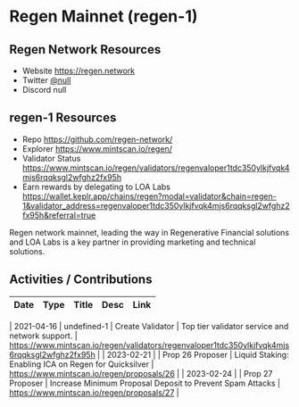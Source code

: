 # Regen Mainnet (regen-1)

## Regen Network Resources
* Website https://regen.network
* Twitter [@null](https://twitter.com/null)
* Discord null

## regen-1 Resources
* Repo https://github.com/regen-network/
* Explorer https://www.mintscan.io/regen/
* Validator Status https://www.mintscan.io/regen/validators/regenvaloper1tdc350ylkjfvqk4mjs6rqqksgl2wfghz2fx95h
* Earn rewards by delegating to LOA Labs https://wallet.keplr.app/chains/regen?modal=validator&chain=regen-1&validator_address=regenvaloper1tdc350ylkjfvqk4mjs6rqqksgl2wfghz2fx95h&referral=true

Regen network mainnet, leading the way in Regenerative Financial solutions and LOA Labs is a key partner in providing marketing and technical solutions. 

## Activities / Contributions
| Date | Type | Title | Desc | Link |
| :----------- | :---- | :------------ | :-------------------- | :------------ |

| 2021-04-16 | undefined-1 | Create Validator | Top tier validator service and network support.  | https://www.mintscan.io/regen/validators/regenvaloper1tdc350ylkjfvqk4mjs6rqqksgl2wfghz2fx95h |
| 2023-02-21 |  | Prop 26 Proposer | Liquid Staking: Enabling ICA on Regen for Quicksilver | https://www.mintscan.io/regen/proposals/26 |
| 2023-02-24 |  | Prop 27 Proposer | Increase Minimum Proposal Deposit to Prevent Spam Attacks | https://www.mintscan.io/regen/proposals/27 |